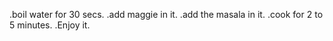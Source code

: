 .boil water for 30 secs.
.add maggie in it.
.add the masala in it.
.cook for 2 to 5 minutes.
.Enjoy it.